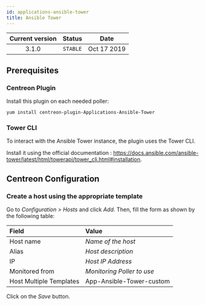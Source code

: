 ```yaml
---
id: applications-ansible-tower
title: Ansible Tower
---
```


| Current version | Status | Date |
| :-: | :-: | :-: |
| 3.1.0 | `STABLE` | Oct 17 2019 |

## Prerequisites

### Centreon Plugin

Install this plugin on each needed poller:

``` shell
yum install centreon-plugin-Applications-Ansible-Tower
```

### Tower CLI

To interact with the Ansible Tower instance, the plugin uses the Tower CLI.

Install it using the official documentation :
<https://docs.ansible.com/ansible-tower/latest/html/towerapi/tower_cli.html#installation>.

## Centreon Configuration

### Create a host using the appropriate template

Go to *Configuration \> Hosts* and click *Add*. Then, fill the form as shown by
the following table:

| Field                   | Value                      |
| :---------------------- | :------------------------- |
| Host name               | *Name of the host*         |
| Alias                   | *Host description*         |
| IP                      | *Host IP Address*          |
| Monitored from          | *Monitoring Poller to use* |
| Host Multiple Templates | App-Ansible-Tower-custom   |

Click on the *Save* button.

